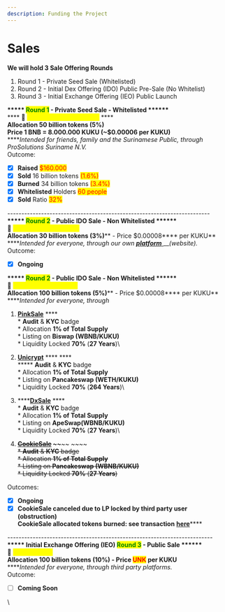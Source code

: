 ```yaml
---
description: Funding the Project
---
```


# Sales

**We will hold 3 Sale Offering Rounds**

1. Round 1 - Private Seed Sale (Whitelisted)
2. Round 2 - Initial Dex Offering (IDO) Public Pre-Sale (No Whitelist)
3. Round 3 - Initial Exchange Offering (IEO) Public Launch

**\*\*\*\*\* **<mark style="color:green;">**Round 1**</mark>** - Private Seed Sale - Whitelisted \*\*\*\*\*\***\
&#x20;**** :date: <mark style="color:yellow;">**DEC 1  2021 - JAN 1 2022**</mark> <img src="../../../.gitbook/assets/rsz_prosollogo.png" alt="" data-size="line">****\
**Allocation 50 billion tokens **<mark style="color:red;">**(5%)**</mark>\
**Price 1 BNB = 8.000.000 KUKU **<mark style="color:red;">**(\~$0.00006 per KUKU)**</mark>\
****_Intended for friends, family and the Surinamese Public, through ProSolutions Suriname N.V._ <img src="../../../.gitbook/assets/image (23).png" alt="" data-size="line">\
Outcome:

* [x] **Raised** <mark style="color:red;">$160.000</mark>
* [x] **Sold** 16 billion tokens <mark style="color:red;">(1.6%)</mark>
* [x] **Burned** 34 billion tokens <mark style="color:red;">(3.4%)</mark>
* [x] **Whitelisted** Holders <mark style="color:red;">60 people</mark>
* [x] **Sold** Ratio <mark style="color:red;">32%</mark>

\------------------------------------------------------------------------\
**\*\*\*\*\* **<mark style="color:green;">**Round 2**</mark>** -  Public IDO Sale - Non Whitelisted \*\*\*\*\*\***\
****:date: <mark style="color:yellow;">**FEB 22 - MAY 22 2022**</mark> <img src="../../../.gitbook/assets/image (28).png" alt="" data-size="line">****\
**Allocation 30 billion tokens **<mark style="color:red;">**(3%)**</mark>** - Price **<mark style="color:red;">**$0.00008**</mark>** per KUKU** \
****_Intended for everyone, through our own_ [_**platform**_ ](https://ido.pankuku.net)__<img src="../../../.gitbook/assets/image (15) (1).png" alt="" data-size="line">_(website)._\
Outcome:

* [x] **Ongoing**

**\*\*\*\*\* **<mark style="color:green;">**Round 2**</mark>** -  Public IDO Sale - Non Whitelisted \*\*\*\*\*\***\
****:date: <mark style="color:yellow;">**MAY 8 - MAY 15 2022**</mark> <img src="../../../.gitbook/assets/image (21).png" alt="" data-size="line"> <img src="../../../.gitbook/assets/image (16).png" alt="" data-size="line"> <img src="../../../.gitbook/assets/image (6).png" alt="" data-size="line">  <img src="../../../.gitbook/assets/image (19).png" alt="" data-size="line">****\
**Allocation 100 billion tokens **<mark style="color:red;">**(5%)**</mark>** - Price **<mark style="color:red;">**$0.00008**</mark>** per KUKU** \
****_Intended for everyone, through_

1. [**PinkSale**](https://www.pinksale.finance/#/launchpad/0x3409c2163128c4Ec03BF3BAC070D93339e4A69cC?chain=BSC) **** <img src="../../../.gitbook/assets/image (14).png" alt="" data-size="line">\
   \* **Audit** & **KYC** badge\
   \* Allocation **1% of Total Supply**\
   \* Listing on **Biswap (WBNB/KUKU)**\
   \* Liquidity Locked **70%** (**27 Years**)\

2. [**Unicrypt**](https://app.unicrypt.network/amm/pancake-v2/ilo/0x44100cB13C06109d3F79183277b0d62426f01bea) **** <img src="../../../.gitbook/assets/image (15).png" alt="" data-size="line">****\
   ****\* **Audit** & **KYC** badge\
   \* Allocation **1% of Total Supply**\
   \* Listing on **Pancakeswap (WETH/KUKU)**\
   \* Liquidity Locked **70%** (**264 Years**)\

3. ****[**DxSale**](https://dx.app/app/v3/defipresale?saleID=2454\&chain=BSC)  ****  <img src="../../../.gitbook/assets/image (17).png" alt="" data-size="line">\
   \* **Audit** & **KYC** badge\
   \* Allocation **1% of Total Supply**\
   \* Listing on **ApeSwap(WBNB/KUKU)**\
   \* Liquidity Locked **70%** (**27 Years**)\

4. ****[~~**CookieSale**~~](https://cookiesale.io/launchpad/0x20b47794f1FC772AC16584118755ec1E10428D86?chain=BSC) ~~****~~ <img src="../../../.gitbook/assets/image (24).png" alt="" data-size="line">~~~~\
   ~~\* **Audit** & **KYC** badge~~\
   ~~\* Allocation **1% of Total Supply**~~\
   ~~\* Listing on **Pancakeswap (WBNB/KUKU)**~~\
   ~~\* Liquidity Locked **70%** (**27 Years**)~~

Outcomes:

* [x] **Ongoing**
* [x] **CookieSale canceled due to LP locked by third party user (obstruction)**\
  **CookieSale allocated tokens burned: see transaction** [**here**](https://bscscan.com/tx/0xe6bf4603525ad2afe7fbc9ce7401e04b8fd882775c7bf49bb16263098b680370)****

\-------------------------------------------------------------------------\
**\*\*\*\*\* Initial Exchange Offering (IEO) **<mark style="color:green;">**Round 3**</mark>** - Public Sale \*\*\*\*\*\***\
****:date: <mark style="color:yellow;">**Coming Soon**</mark>\
**Allocation 100 billion tokens **<mark style="color:red;">**(10%)**</mark>** - Price **<mark style="color:red;">**UNK**</mark>** per KUKU** \
****_Intended for everyone, through third party platforms._\
Outcome:

* [ ] **Coming Soon**

\
